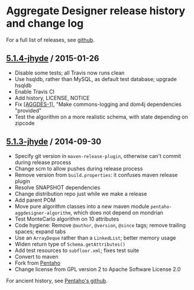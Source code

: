 # Aggregate Designer release history and change log

For a full list of releases, see <a href="https://github.com/julianhyde/pentaho-aggatedesigner/releases">github</a>.

## <a href="https://github.com/julianhyde/pentaho-aggdesigner/releases/tag/pentaho-aggdesigner-5.1.4-jhyde">5.1.4-jhyde</a> / 2015-01-26

* Disable some tests; all Travis now runs clean
* Use hsqldb, rather than MySQL, as default test database; upgrade hsqldb
* Enable Travis CI
* Add history, LICENSE, NOTICE
* Fix <a href="https://github.com/julianhyde/pentaho-aggdesigner/issues/21">[AGGDES-1]</a>,
  "Make commons-logging and dom4j dependencies "provided"
* Test the algorithm on a more realistic schema, with state depending on
  zipcode

## <a href="https://github.com/julianhyde/pentaho-aggdesigner/releases/tag/pentaho-aggdesigner-5.1.3-jhyde">5.1.3-jhyde</a> / 2014-09-30

* Specify git version in `maven-release-plugin`, otherwise can't
  commit during release process
* Change scm to allow pushes during release process
* Remove version from `build.properties`: it confuses maven release
  plugin
* Resolve SNAPSHOT dependencies
* Change distribution repo just while we make a release
* Add parent POM
* Move pure algorithm classes into a new maven module 
  `pentaho-aggdesigner-algorithm`, which does not depend on mondrian
* Test MonteCarlo algorithm on 10 attributes
* Code hygiene: Remove `@author`, `@version`, `@since` tags; remove
  trailing spaces; expand tabs
* Use an `ArrayDeque` rather than a `LinkedList`; better memory usage
* Widen return type of `Schema.getAttributes()`
* Add test resources to `subfloor.xml`; fixes test suite
* Convert to maven
* Fork from
  <a href="https://github.com/pentaho/pentaho-aggdesigner">Pentaho</a>
* Change license from GPL version 2 to Apache Software License 2.0

For ancient history, see
<a href="https://github.com/pentaho/pentaho-aggdesigner">Pentaho's github</a>.
